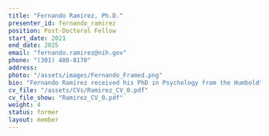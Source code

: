 ```yaml
---
title: "Fernando Ramírez, Ph.D."
presenter_id: fernando_ramirez
position: Post-Doctoral Fellow
start_date: 2021
end_date: 2025
email: "fernando.ramirez@nih.gov"
phone: "(301) 480-8170"
address: 
photo: "/assets/images/Fernando_Framed.png"
bio: "Fernando Ramírez received his PhD in Psychology from the Humboldt Universität zu Berlin, Germany. His PhD work studied the representation of face orientation and viewpoint-invariant face recognition with a combined fMRI, multivariate pattern analysis, and computational modeling approach. He joined the Section on Functional Imaging Methods as a postdoctoral fellow in August 2021. His research relies on ultra-high field fMRI and computational models to investigate the representation of orientation and contrast information in human primary visual cortex, the biological meaning of pattern analyses of neuroimaging data, as well as feedback signals from higher-tier visual areas to primary visual cortex." 
cv_file: "/assets/CVs/Ramirez_CV_0.pdf"
cv_file_show: "Ramirez_CV_0.pdf"
weight: 4
status: former
layout: member
---
```

